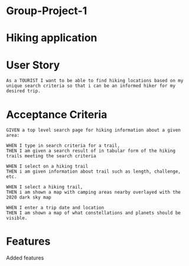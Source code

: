 # Group-Project-1

# Hiking application

# User Story
	As a TOURIST I want to be able to find hiking locations based on my unique search criteria so that i can be an informed hiker for my desired trip.

# Acceptance Criteria
	GIVEN a top level search page for hiking information about a given area:
	
	WHEN I type in search criteria for a trail, 
	THEN I am given a search result of in tabular form of the hiking trails meeting the search criteria
	
	WHEN I select on a hiking trail
	THEN i am given information about trail such as length, challenge, etc.

	WHEN I select a hiking trail, 
	THEN i am shown a map with camping areas nearby overlayed with the 2020 dark sky map
	
	WHEN I enter a trip date and location
	THEN I am shown a map of what constellations and planets should be visible.
	
# Features
Added features

<!-- fetch request function -->
<!-- var requestUrl = "https://maps.googleapis.com/maps/api/place/findplacefromtext/output?parameters";

function getApi() {
    fetch(requestUrl)
        .then(function(response) {
            console.log(response);
            return response.json();
        })
        .then(function(data) {
            console.log(data);
        })
} -->

<!-- Please work -->
